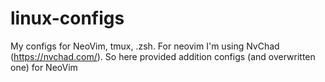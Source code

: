 # linux-configs
My configs for NeoVim, tmux, .zsh.
For neovim I'm using NvChad (https://nvchad.com/). So here provided addition configs (and overwritten one) for NeoVim
